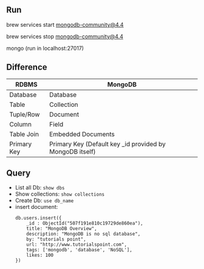 
## Run
brew services start mongodb-community@4.4

brew services stop mongodb-community@4.4

mongo (run in localhost:27017)

## Difference
| RDBMS      | MongoDB |
| ----------- | ----------- |
| Database      | Database       |
| Table   | Collection        |
| Tuple/Row   | Document        |
| Column   | Field        |
| Table Join   | Embedded Documents        |
| Primary Key   | Primary Key (Default key _id provided by MongoDB itself)        |

## Query
- List all Db: ```show dbs```
- Show collections:  ```show collections```
- Create Db: ```use db_name```
- insert document: 
    ```
    db.users.insert({
        _id : ObjectId("507f191e810c19729de860ea"),
        title: "MongoDB Overview",
        description: "MongoDB is no sql database",
        by: "tutorials point",
        url: "http://www.tutorialspoint.com",
        tags: ['mongodb', 'database', 'NoSQL'],
        likes: 100
    })
    ```